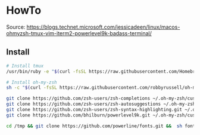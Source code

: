 # HowTo

Source: https://blogs.technet.microsoft.com/jessicadeen/linux/macos-ohmyzsh-tmux-vim-iterm2-powerlevel9k-badass-terminal/

## Install

```bash
# Install tmux
/usr/bin/ruby -e "$(curl -fsSL https://raw.githubusercontent.com/Homebrew/install/master/install)"

# Install oh-my-zsh
sh -c "$(curl -fsSL https://raw.githubusercontent.com/robbyrussell/oh-my-zsh/master/tools/install.sh)"

git clone https://github.com/zsh-users/zsh-completions ~/.oh-my-zsh/custom/plugins/zsh-completions
git clone https://github.com/zsh-users/zsh-autosuggestions ~/.oh-my-zsh/custom/plugins/zsh-autosuggestions
git clone https://github.com/zsh-users/zsh-syntax-highlighting.git ~/.oh-my-zsh/custom/plugins/zsh-syntax-highlighting
git clone https://github.com/bhilburn/powerlevel9k.git ~/.oh-my-zsh/custom/themes/powerlevel9k

cd /tmp && git clone https://github.com/powerline/fonts.git &&  sh fonts/install.sh && cd -
```
